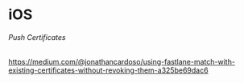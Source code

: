 # iOS

###### Push Certificates

https://medium.com/@jonathancardoso/using-fastlane-match-with-existing-certificates-without-revoking-them-a325be69dac6
